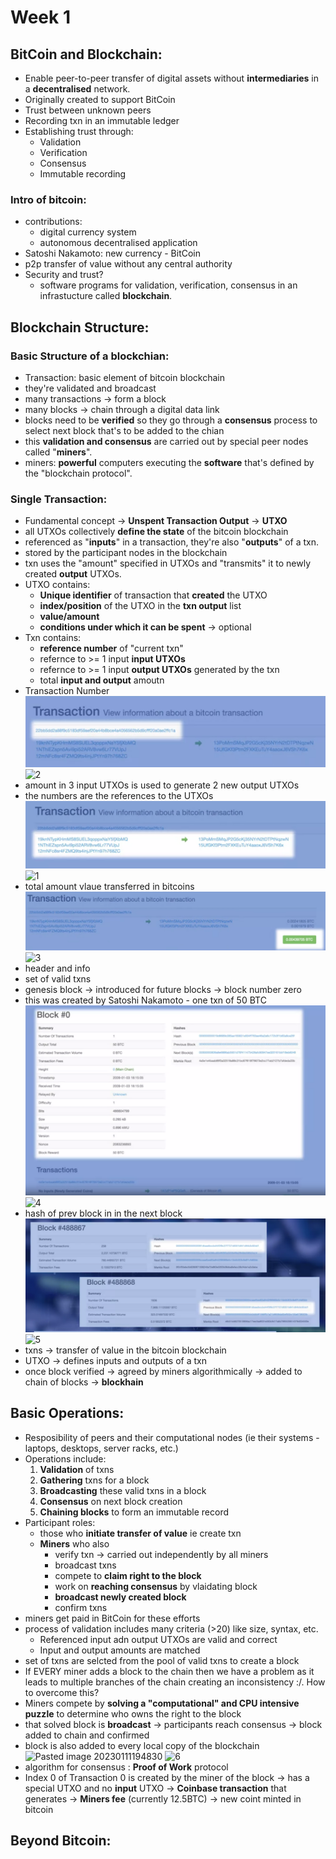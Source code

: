 # Week 1
## BitCoin and Blockchain:
- Enable peer-to-peer transfer of digital assets without **intermediaries** in a **decentralised** network.
- Originally created to support BitCoin
- Trust between unknown peers
- Recording txn in an immutable ledger
- Establishing trust through:
	- Validation
	- Verification
	- Consensus
	- Immutable recording
### Intro of bitcoin:
- contributions:
	- digital currency system
	- autonomous decentralised application
- Satoshi Nakamoto: new currency - BitCoin
- p2p transfer of value without any central authority
- Security and trust?
	- software programs for validation, verification, consensus in an infrastucture called **blockchain**.

## Blockchain Structure:
### Basic Structure of a blockchian:
- Transaction: basic element of bitcoin blockchain
- they're validated and broadcast
- many transactions -> form a block
- many blocks -> chain through a digital data link
- blocks need to be **verified** so they go through a **consensus** process to select next block that's to be added to the chian
- this **validation and consensus** are carried out by special peer nodes called "**miners**".
- miners: **powerful** computers executing the **software** that's defined by the "blockchain protocol".
### Single Transaction:
- Fundamental concept -> **Unspent Transaction Output** -> **UTXO**
- all UTXOs collectively **define the state** of the bitcoin blockchain
- referenced as "**inputs**" in a transaction, they're also "**outputs**" of a txn.
- stored by the participant nodes in the blockchain
- txn uses the "amount" specified in UTXOs and "transmits" it to newly created **output** UTXOs.
- UTXO contains:
	- **Unique identifier** of transaction that **created** the UTXO
	- **index/position** of the UTXO in the **txn output** list
	- **value/amount**
	- **conditions under which it can be spent** -> optional
- Txn contains:
	- **reference number** of "current txn"
	- refernce to >= 1 input **input UTXOs**
	- refernce to >= 1 input **output UTXOs** generated by the txn
	- total **input and output** amoutn
- Transaction Number
![Pasted image 20230110222749](./2.png)
![2](https://user-images.githubusercontent.com/83157662/211811430-3b59b1f2-7825-4b65-87e5-d33ad87b5a0e.png)
- amount in 3 input UTXOs is used to generate 2 new output UTXOs
- the numbers are the references to the UTXOs
![Pasted image 20230110222458](./1.png)
![1](https://user-images.githubusercontent.com/83157662/211811334-0b401937-bc65-4fb4-b0b7-2490f78998bb.png)
- total amount vlaue transferred in bitcoins
![Pasted image 20230110223039](./3.png)
![3](https://user-images.githubusercontent.com/83157662/211811483-67472c5c-49f0-41f2-a04a-0b6aba265d6d.png)
- header and info
- set of valid txns
- genesis block -> introduced for future blocks -> block number zero
- this was created by Satoshi Nakamoto - one txn of 50 BTC 
![Pasted image 20230110223251](./4.png)
![4](https://user-images.githubusercontent.com/83157662/211811511-cb4a2f3e-1097-4da5-8ca1-71ce061ea406.png)
- hash of prev block in in the next block
![Pasted image 20230110223806](./5.png)
![5](https://user-images.githubusercontent.com/83157662/211811567-7cd56621-408b-4aac-b81f-55649b085ddb.png)
- txns -> transfer of value in the bitcoin blockchain
- UTXO -> defines inputs and outputs of a txn
- once block verified -> agreed by miners algorithmically -> added to chain of blocks -> **blockhain**
## Basic Operations:
- Resposibility of peers and their computational nodes (ie their systems - laptops, desktops, server racks, etc.)
- Operations include:
	1. **Validation** of txns
	2. **Gathering** txns for a block
	3. **Broadcasting** these valid txns in a block
	4. **Consensus** on next block creation
	5. **Chaining blocks** to form an immutable record
- Participant roles:
	- those who **initiate transfer of value** ie create txn
	- **Miners** who also 
		- verify txn -> carried out independently by all miners
		- broadcast txns
		- compete to **claim right to the block**
		- work on **reaching consensus** by vlaidating block
		- **broadcast newly created block**
		- confirm txns
- miners get paid in BitCoin for these efforts
- process of validation includes many criteria (>20) like size, syntax, etc.
	- Referenced input adn output UTXOs are valid and correct
	- Input and output amounts are matched
- set of txns are selcted from the pool of valid txns to create a block
- If EVERY miner adds a block to the chain then we have a problem as it leads to multiple branches of the chain creating an inconsistency :/. How to overcome this?
- Miners compete by **solving a "computational" and CPU intensive puzzle** to determine who owns the right to the block
- that solved block is **broadcast** -> participants reach consensus -> block added to chain and confirmed
- block is also added to every local copy of the blockchain
![Pasted image 20230111194830](./6.png)
![6](https://user-images.githubusercontent.com/83157662/211892064-b072c8dc-4807-4dc5-a333-711c69abe867.png)
- algorithm for consensus : **Proof of Work** protocol
- Index 0 of Transaction 0 is created by the miner of the block -> has a special UTXO and no **input** UTXO -> **Coinbase transaction** that generates -> **Miners fee** (currently 12.5BTC) -> new coint minted in bitcoin
## Beyond Bitcoin:
